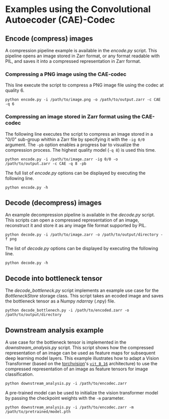 # Examples using the Convolutional Autoecoder (CAE)-Codec
## Encode (compress) images
A compression pipeline example is available in the _encode.py_ script. This pipeline opens an image stored in Zarr format, or any format readable with PIL, and saves it into a compressed representation in Zarr format.

### Compressing a PNG image using the CAE-codec
This line execute the script to compress a PNG image file using the codec at quality 6.
```
python encode.py -i /path/to/image.png -o /path/to/output.zarr -c CAE -q 6
```

### Compressing an image stored in Zarr format using the CAE-codec
The following line executes the script to compress an image stored in a "0/0" sub-group whithin a Zarr file by specifying it with the `-ig 0/0` argument. The `-pb` option enables a progress bar to visualize the compression process.
The highest quality model (`-q 8`) is used this time.
```
python encode.py -i /path/to/image.zarr -ig 0/0 -o /path/to/output.zarr -c CAE -q 8 -pb
```

The full list of _encode.py_ options can be displayed by executing the following line.
```
python encode.py -h
```

## Decode (decompress) images
An example decompression pipeline is available in the _decode.py_ script. This scripts can open a compressed representation of an image, reconstruct it and store it as any image file format supported by PIL.
```
python decode.py -i /path/to/image.zarr -o /path/to/output/directory -f png
```

The list of _decode.py_ options can be displayed by executing the following line.
```
python decode.py -h
```

## Decode into bottleneck tensor
The _decode\_bottleneck.py_ script implements an example use case for the _BottleneckStore_ storage class. This script takes an ecoded image and saves the bottleneck tensor as a Numpy _ndarray_ (.npy) file.
```
python decode_bottlenech.py -i /path/to/encoded.zarr -o /path/to/output/directory
```

## Downstream analysis example
A use case for the bottleneck tensor is implemented in the _downstream\_analysis.py_ script. This script shows how the compressed representation of an image can be used as feature maps for subsequent deep learning model layers. This example illustrates how to adapt a Vision Transformer (based on the  [torchvision](https://pytorch.org/vision/stable/index.html)'s [`vit_B_16`](https://pytorch.org/vision/stable/models/generated/torchvision.models.vit_b_16.html#torchvision.models.vit_b_16) architecture) to use the compressed representation of an image as feature tensors for image classification.
```
python downstream_analysis.py -i /path/to/encodec.zarr
```

A pre-trained model can be used to initialize the vision transformer model by passing the checkpoint weights with the `-m` parameter.
```
python downstream_analysis.py -i /path/to/encodec.zarr -m /path/to/pretrained/model.pth
```
